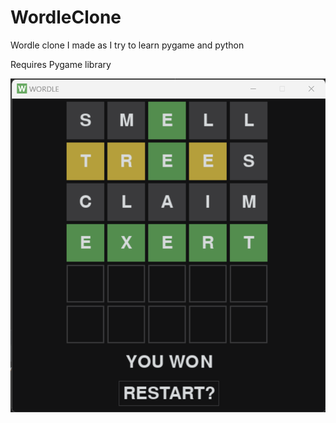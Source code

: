 # WordleClone
Wordle clone I made as I try to learn pygame and python

Requires Pygame library

![screenshot](https://github.com/MrCars0n/WordleClone/blob/main/Wordle%20Screenshot.png?raw=true)
